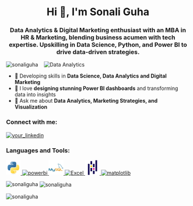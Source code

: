 <h1 align="center">Hi 👋, I'm Sonali Guha</h1>
<h3 align="center">Data Analytics & Digital Marketing enthusiast with an MBA in HR & Marketing, blending business acumen with tech expertise. Upskilling in Data Science, Python, and Power BI to drive data-driven strategies.</h3>

<img align="right" alt="Data Analytics" width="400" src="https://media.giphy.com/media/L1R1tvI9svkIWwpVYr/giphy.gif">
<p align="left"> <img src="https://komarev.com/ghpvc/?username=sonaliguha&label=Profile%20views&color=0e75b6&style=flat" alt="sonaliguha" /> </p>

- 🌱 Developing skills in **Data Science, Data Analytics and Digital Marketing**  
- 🎨 I love **designing stunning Power BI dashboards** and transforming data into insights  
- 💬 Ask me about **Data Analytics, Marketing Strategies, and Visualization**  

<h3 align="left">Connect with me:</h3>
<p align="left">
<a href="https://linkedin.com/in/your_linkedin" target="blank"><img align="center" src="https://raw.githubusercontent.com/rahuldkjain/github-profile-readme-generator/master/src/images/icons/Social/linked-in-alt.svg" alt="your_linkedin" height="30" width="40" /></a>
</p>

<h3 align="left">Languages and Tools:</h3>
<p align="left"> 
<a href="https://www.python.org" target="_blank" rel="noreferrer"> <img src="https://raw.githubusercontent.com/devicons/devicon/master/icons/python/python-original.svg" alt="python" width="40" height="40"/> </a> 
<a href="https://powerbi.microsoft.com/" target="_blank" rel="noreferrer"> <img src="https://www.vectorlogo.zone/logos/microsoft_powerbi/microsoft_powerbi-icon.svg" alt="powerbi" width="40" height="40"/> </a> 
<a href="https://www.mysql.com/" target="_blank" rel="noreferrer"> <img src="https://raw.githubusercontent.com/devicons/devicon/master/icons/mysql/mysql-original-wordmark.svg" alt="mysql" width="40" height="40"/> </a> 
<a href="https://www.AdvanceExcel.com/" target="_blank" rel="noreferrer"> 
    <img src="https://upload.wikimedia.org/wikipedia/commons/8/86/Excel_2013-2019_logo.svg" alt="Excel" width="40" height="40"/> 
</a>
<a href="https://pandas.pydata.org/" target="_blank" rel="noreferrer"> <img src="https://raw.githubusercontent.com/devicons/devicon/2ae2a900d2f041da66e950e4d48052658d850630/icons/pandas/pandas-original.svg" alt="pandas" width="40" height="40"/> </a> 
<a href="https://matplotlib.org/" target="_blank" rel="noreferrer"> <img src="https://upload.wikimedia.org/wikipedia/commons/8/84/Matplotlib_icon.svg" alt="matplotlib" width="40" height="40"/> </a> 
</p>

<p><img align="left" src="https://github-readme-stats.vercel.app/api/top-langs?username=sonaliguha&show_icons=true&locale=en&layout=compact" alt="sonaliguha" /></p>

<p>&nbsp;<img align="center" src="https://github-readme-stats.vercel.app/api?username=sonaliguha&show_icons=true&locale=en" alt="sonaliguha" /></p>

<p><img align="center" src="https://github-readme-streak-stats.herokuapp.com/?user=sonaliguha&" alt="sonaliguha" /></p>
